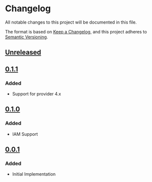 # Changelog

All notable changes to this project will be documented in this file.

The format is based on [Keep a Changelog](https://keepachangelog.com/en/1.0.0/),
and this project adheres to [Semantic Versioning](https://semver.org/spec/v2.0.0.html).

## [Unreleased]

## [0.1.1]

### Added

- Support for provider 4.x

## [0.1.0]

### Added

- IAM Support

## [0.0.1]

### Added

- Initial Implementation

<!-- markdown-link-check-disable -->

[unreleased]: https://github.com/mineiros-io/terraform-google-folder/compare/v0.1.1...HEAD
[0.1.1]: https://github.com/mineiros-io/terraform-google-folder/compare/v0.1.0...v0.1.1
[0.1.0]: https://github.com/mineiros-io/terraform-google-folder/compare/v0.0.1...v0.1.0
[0.0.1]: https://github.com/mineiros-io/terraform-google-folder/releases/tag/v0.0.1

<!-- markdown-link-check-disabled -->
